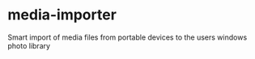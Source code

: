# media-importer
Smart import of media files from portable devices to the users windows photo library

